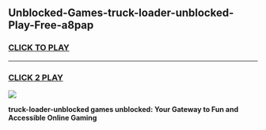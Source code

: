 
## Unblocked-Games-truck-loader-unblocked-Play-Free-a8pap
<h3>
<a href="https://premium76.site?title=truck-loader-unblocked&ref=20M">CLICK TO PLAY</a></h3>
<hr>

<h3>
<a href="https://premium76.site?title=truck-loader-unblocked&ref=20M">CLICK 2 PLAY</a>
  
</h3>

<a href="https://premium76.site?title=truck-loader-unblocked&ref=19M"><img src="https://clearcache.store/games.png"></a>


**truck-loader-unblocked games unblocked: Your Gateway to Fun and Accessible Online Gaming**

